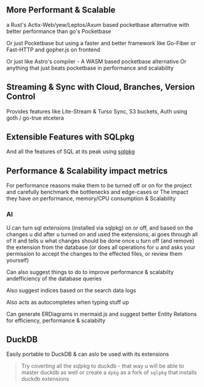 
## More Performant & Scalable

a Rust's Actix-Web/yew/Leptos/Axum based pocketbase alternative with better performance than go's Pocketbase

Or just Pocketbase but using a faster and better framework like Go-Fiber or Fast-HTTP and gopher.js on frontend

Or just like Astro's compiler - A WASM based pocketbase alternative 
Or anything that just beats pocketbase in performance and scalability

## Streaming & Sync with Cloud, Branches, Version Control

Provides features like Lite-Stream & Turso Sync, S3 buckets, Auth using goth / go-true etcetera

## Extensible Features with SQLpkg

And all the features of SQL at its peak using [sqlpkg](https://sqlpkg.org/all/)

## Performance & Scalability impact metrics

For performance reasons make them to be turned off or on for the project and carefully benchmark the bottlenecks and edge-cases or The impact they have on performance, memory/CPU consumption & Scalability

### AI

U can turn sql extensions (installed via sqlpkg) on or off, and based on the changes u did after u turned on and used the extensions, ai goes through all of it and tells u what changes should be done once u turn off (and remove) the extension from the database (or does all operations for u and asks your permission to accept the changes to the effected files, or review them yourself)

Can also suggest things to do to improve performance & scalabilty andefficiency of the database queries

Also suggest indices based on the search data logs

Also acts as autocompletes when typing stuff up

Can generate ERDiagrams in mermaid.js and suggest better Entity Relations for efficiency, performance & scalabilty 

## DuckDB

Easily portable to DuckDB & can aslo be used with its extensions 

> Try coverting all the sqlpkg to duckdb - that way u will be able to master duckdb as well
> or create a `dpkg` as  a fork of `sqlpkg` that installs duckdb extensions